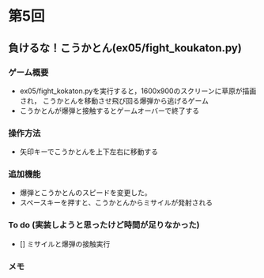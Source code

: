 # 第5回
## 負けるな！こうかとん(ex05/fight_koukaton.py)
### ゲーム概要
- ex05/fight_kokaton.pyを実行すると，1600x900のスクリーンに草原が描画され，
こうかとんを移動させ飛び回る爆弾から逃げるゲーム
- こうかとんが爆弾と接触するとゲームオーバーで終了する

### 操作方法
- 矢印キーでこうかとんを上下左右に移動する

### 追加機能
- 爆弾とこうかとんのスピードを変更した。
- スペースキーを押すと、こうかとんからミサイルが発射される

### To do (実装しようと思ったけど時間が足りなかった)
- [] ミサイルと爆弾の接触実行

### メモ